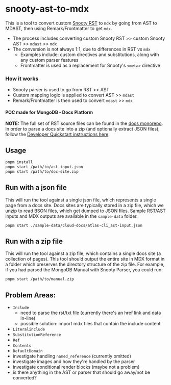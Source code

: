 # snooty-ast-to-mdx

This is a tool to convert custom [Snooty RST](https://github.com/mongodb/snooty-parser) to `mdx` by going from AST to MDAST, then using Remark/Frontmatter to get `mdx`.

- The process includes converting custom Snooty RST >> custom Snooty AST >> `mdast` >> `mdx`
- The conversion is not always 1:1, due to differences in RST vs `mdx`
  - Examples include: custom directives and substitutions, along with any custom parser features
  - Frontmatter is used as a replacement for Snooty's `<meta>` directive

### How it works

- Snooty parser is used to go from RST >> AST
- Custom mapping logic is applied to convert AST >> `mdast`
- Remark/Frontmatter is then used to convert `mdast` >> `mdx`

#### POC made for MongoDB - Docs Platform

**NOTE:** The full set of RST source files can be found in the [docs monorepo](https://github.com/mongodb/docs). In order to parse a docs site into a zip (and optionally extract JSON files), follow the [Developer Quickstart instructions here](https://github.com/mongodb/snooty?tab=readme-ov-file#developer-quickstart).

## Usage

```bash
pnpm install
pnpm start /path/to/ast-input.json
pnpm start /path/to/doc-site.zip
```

## Run with a json file

This will run the tool against a single json file, which represents a single page from a docs site. Docs sites are typically stored in a zip file, which we unzip to read BSON files, which get dumped to JSON files. Sample RST/AST inputs and MDX outputs are available in the `sample-data` folder.

```bash
pnpm start ./sample-data/cloud-docs/atlas-cli_ast-input.json
```

## Run with a zip file

This will run the tool against a zip file, which contains a single docs site (a collection of pages). This tool should output the entire site in MDX format in a folder which preserves the directory structure of the zip file. For example, if you had parsed the MongoDB Manual with Snooty Parser, you could run:

```bash
pnpm start /path/to/manual.zip
```

## Problem Areas:
- `Include`
  - need to parse the rst/txt file (currently there's an href link and data in-line)
  - possible solution: import mdx files that contain the include content
- `Literalinclude`
- `SubstitutionReference`
- `Ref`
- `Contents`
- `DefaultDomain`
- investigate handling `named_reference` (currently omitted)
- investigate images and how they're handled by the parser
- investigate conditional render blocks (maybe not a problem)
- is there anything in the AST or parser that should go away/not be converted?
